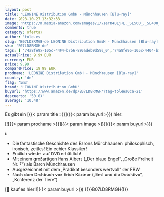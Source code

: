 ```yaml
---
layout: post
title: 'LEONINE Distribution GmbH - Münchhausen [Blu-ray]'
date: 2023-10-27 13:32:33
image: 'https://m.media-amazon.com/images/I/51eYb4BLj+L._SL500_._SL400_.jpg'
comments: true
category: ofertas
author: 'tole.es'
slug: 'B07LD8RMGH-de LEONINE Distribution GmbH - Münchhausen [Blu-ray]'
sku: 'B07LD8RMGH-de'
tags: [ '74a8fe95-105c-4404-b7b6-890adeb9d59b_0','74a8fe95-105c-4404-b7b6-890adeb9d59b_2101','74a8fe95-105c-4404-b7b6-890adeb9d59b_3401','74a8fe95-105c-4404-b7b6-890adeb9d59b_7601','Arborist Merchandising Root','Blu-Ray','Blu-ray','DVD & Blu-ray','DVDs und Blu-rays - jetzt reduziert','Drama','Fantasy','Featured Categories','Filme','Komödie & Unterhaltung','Self Service','Shops','Special Features Stores','Tiefpreistage: DVDs und Blu.rays','Winterangebote: Filme & Serien stark reduziert','leonine distribution gmbh','🇩🇪', ]
actualPrice: 9.99 EUR
currency: EUR
price: 9.99
comparePrice: 19.99 EUR
prodname: 'LEONINE Distribution GmbH - Münchhausen [Blu-ray]'
country: 'de'
flag: '🇩🇪'
brand: 'LEONINE Distribution GmbH'
buyurl: 'https://www.amazon.de/dp/B07LD8RMGH/?tag=tolees0ca-21'
descuento: '50.03'
average: '10.48'
---
```


Es gibt ein [{{< param title >}}]({{< param buyurl >}}) hier:

[![{{< param prodname >}}]({{< param image >}})]({{< param buyurl >}})

ℹ️:

- Die fantastische Geschichte des Barons Münchhausen: philosophisch, ironisch, zeitlos! Ein echter Klassiker!
- Endlich wieder auf DVD erhältlich!
- Mit einem großartigen Hans Albers („Der blaue Engel“, „Große Freiheit Nr. 7“) als Baron Münchhausen
- Ausgezeichnet mit dem „Prädikat besonders wertvoll“ der FBW
- Nach dem Drehbuch von Erich Kästner („Emil und die Detektive“, „Konferenz der Tiere“)

[🛒 kauf es hier!!]({{< param buyurl >}})
{{<world>}}B07LD8RMGH{{</world>}}
